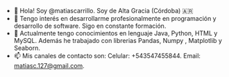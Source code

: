 - 👋 Hola! Soy @matiascarrillo. Soy de Alta Gracia (Córdoba) 🇦🇷
- 👀 Tengo interés en desarrollarme profesionalmente en programación y desarrollo de software. Sigo en constante formación.
- 🌱 Actualmente tengo conocimientos en lenguaje Java, Python, HTML y MySQL. Además he trabajado con librerias Pandas, Numpy , Matplotlib y Seaborn.
- 📫 Mis canales de contacto son: Celular: +543547455844. Email: matiasc.127@gmail.com.


